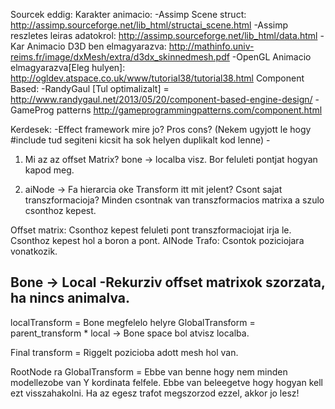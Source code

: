 Sourcek eddig:
Karakter animacio:
	-Assimp Scene struct: http://assimp.sourceforge.net/lib_html/structai_scene.html
	-Assimp reszletes leiras adatokrol: http://assimp.sourceforge.net/lib_html/data.html
	-Kar Animacio D3D ben elmagyarazva: http://mathinfo.univ-reims.fr/image/dxMesh/extra/d3dx_skinnedmesh.pdf
	-OpenGL Animacio elmagyarazva[Eleg hulyen]: http://ogldev.atspace.co.uk/www/tutorial38/tutorial38.html 
Component Based:
	-RandyGaul [Tul optimalizalt] = http://www.randygaul.net/2013/05/20/component-based-engine-design/
	-GameProg patterns  http://gameprogrammingpatterns.com/component.html
	
Kerdesek:
	-Effect framework mire jo? Pros cons? 
		(Nekem ugyjott le hogy #include tud segiteni kicsit ha sok helyen duplikalt kod lenne)
	-
	
1) Mi az az offset Matrix?
	bone -> localba visz.
	Bor feluleti pontjat hogyan kapod meg.

2) aiNode -> Fa hierarcia oke
	Transform itt mit jelent? Csont sajat transzformacioja? Minden csontnak van transzformacios matrixa
	a szulo csonthoz kepest.
	
Offset matrix: Csonthoz kepest feluleti pont transzformaciojat irja le. Csonthoz kepest hol a boron a pont.
AINode Trafo: Csontok poziciojara vonatkozik.

Bone -> Local
  -Rekurziv offset matrixok szorzata, ha nincs animalva.
  -

localTransform = Bone megfelelo helyre
GlobalTransform = parent_transform * local -> Bone space bol atvisz localba.

Final transform = Riggelt pozicioba adott mesh hol van.

RootNode ra GlobalTransform = Ebbe van benne hogy nem minden modellezobe van Y kordinata felfele.
Ebbe van beleegetve hogy hogyan kell ezt visszahakolni. Ha az egesz trafot megszorzod ezzel, akkor jo lesz!
